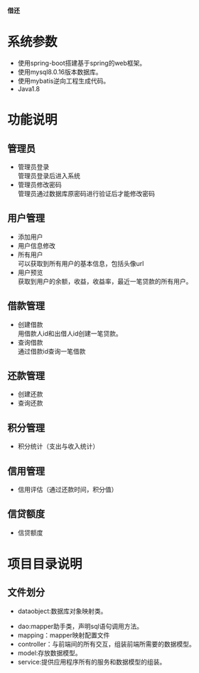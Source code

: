**借还**
# 系统参数
- 使用spring-boot搭建基于spring的web框架。
- 使用mysql8.0.16版本数据库。
- 使用mybatis逆向工程生成代码。
- Java1.8
# 功能说明
## 管理员
* 管理员登录<br>
管理员登录后进入系统
* 管理员修改密码<br>
管理员通过数据库原密码进行验证后才能修改密码
## 用户管理
* 添加用户
* 用户信息修改
* 所有用户<br>
可以获取到所有用户的基本信息，包括头像url
* 用户预览<br>
获取到用户的余额，收益，收益率，最近一笔贷款的所有用户。
## 借款管理
* 创建借款<br>
用借款人id和出借人id创建一笔贷款。
* 查询借款<br>
通过借款id查询一笔借款
## 还款管理
* 创建还款
* 查询还款
## 积分管理
* 积分统计（支出与收入统计）
## 信用管理
* 信用评估（通过还款时间，积分值）
## 信贷额度
* 信贷额度
# 项目目录说明
## 文件划分
* dataobject:数据库对象映射类。
- dao:mapper助手类，声明sql语句调用方法。
- mapping：mapper映射配置文件
- controller：与前端间的所有交互，组装前端所需要的数据模型。
- model:存放数据模型。
- service:提供应用程序所有的服务和数据模型的组装。
